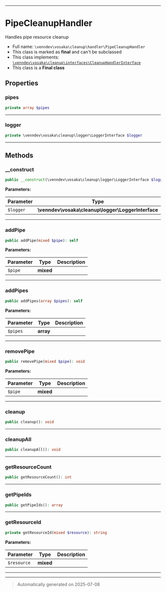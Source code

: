 ***

# PipeCleanupHandler

Handles pipe resource cleanup



* Full name: `\venndev\vosaka\cleanup\handler\PipeCleanupHandler`
* This class is marked as **final** and can't be subclassed
* This class implements:
[`\venndev\vosaka\cleanup\interfaces\CleanupHandlerInterface`](../interfaces/CleanupHandlerInterface.md)
* This class is a **Final class**



## Properties


### pipes



```php
private array $pipes
```






***

### logger



```php
private \venndev\vosaka\cleanup\logger\LoggerInterface $logger
```






***

## Methods


### __construct



```php
public __construct(\venndev\vosaka\cleanup\logger\LoggerInterface $logger): mixed
```








**Parameters:**

| Parameter | Type | Description |
|-----------|------|-------------|
| `$logger` | **\venndev\vosaka\cleanup\logger\LoggerInterface** |  |





***

### addPipe



```php
public addPipe(mixed $pipe): self
```








**Parameters:**

| Parameter | Type | Description |
|-----------|------|-------------|
| `$pipe` | **mixed** |  |





***

### addPipes



```php
public addPipes(array $pipes): self
```








**Parameters:**

| Parameter | Type | Description |
|-----------|------|-------------|
| `$pipes` | **array** |  |





***

### removePipe



```php
public removePipe(mixed $pipe): void
```








**Parameters:**

| Parameter | Type | Description |
|-----------|------|-------------|
| `$pipe` | **mixed** |  |





***

### cleanup



```php
public cleanup(): void
```












***

### cleanupAll



```php
public cleanupAll(): void
```












***

### getResourceCount



```php
public getResourceCount(): int
```












***

### getPipeIds



```php
public getPipeIds(): array
```












***

### getResourceId



```php
private getResourceId(mixed $resource): string
```








**Parameters:**

| Parameter | Type | Description |
|-----------|------|-------------|
| `$resource` | **mixed** |  |





***


***
> Automatically generated on 2025-07-08
